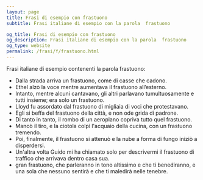 ```yaml
---
layout: page
title: Frasi di esempio con frastuono 
subtitle: Frasi italiane di esempio con la parola  frastuono

og_title: Frasi di esempio con frastuono 
og_description: Frasi italiane di esempio con la parola  frastuono
og_type: website
permalink: /frasi/f/frastuono.html
---
```


Frasi italiane di esempio contenenti la parola frastuono:


- Dalla strada arriva un frastuono, come di casse che cadono.
- Ethel alzò la voce mentre aumentava il frastuono all’esterno.
- Intanto, mentre alcuni cantavano, gli altri parlavano tumultuosamente e tutti insieme; era solo un frastuono.
- Lloyd fu assordato dal frastuono di migliaia di voci che protestavano.
- Egli si beffa del frastuono della città, e non ode grida di padrone.
- Di tanto in tanto, il rombo di un aeroplano copriva tutto quel frastuono.
- Mancò il tiro, e la ciotola colpì l'acquaio della cucina, con un frastuono tremendo.
- Poi, finalmente, il frastuono si attenuò e la nube a forma di fungo iniziò a disperdersi.
- Un'altra volta Guido mi ha chiamato solo per descrivermi il frastuono di traffico che arrivava dentro casa sua.
- gran frastuono, che parleranno in tono altissimo e che ti benediranno, e una sola che nessuno sentirà e che ti maledirà nelle tenebre.
